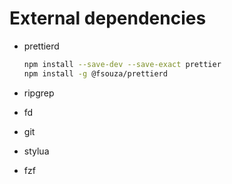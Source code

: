 # External dependencies

- prettierd

  ```bash
  npm install --save-dev --save-exact prettier
  npm install -g @fsouza/prettierd
  ```
- ripgrep
- fd
- git
- stylua
- fzf
